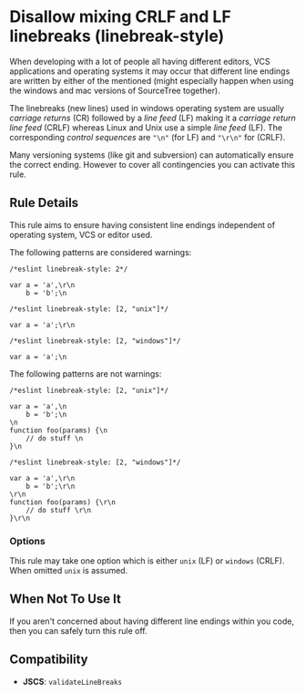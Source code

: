 # Disallow mixing CRLF and LF linebreaks (linebreak-style)

When developing with a lot of people all having different editors, VCS applications and operating systems it may occur that
different line endings are written by either of the mentioned (might especially happen when using the windows and mac versions of SourceTree together).

The linebreaks (new lines) used in windows operating system are usually _carriage returns_ (CR) followed by a _line feed_ (LF) making it a _carriage return line feed_ (CRLF)
whereas Linux and Unix use a simple _line feed_ (LF). The corresponding _control sequences_ are `"\n"` (for LF) and `"\r\n"` for (CRLF).

Many versioning systems (like git and subversion) can automatically ensure the correct ending. However to cover all contingencies you can activate this rule.

## Rule Details

This rule aims to ensure having consistent line endings independent of operating system, VCS or editor used.

The following patterns are considered warnings:

```
/*eslint linebreak-style: 2*/

var a = 'a',\r\n
    b = 'b';\n
```

```
/*eslint linebreak-style: [2, "unix"]*/

var a = 'a';\r\n
```

```
/*eslint linebreak-style: [2, "windows"]*/

var a = 'a';\n
```

The following patterns are not warnings:

```
/*eslint linebreak-style: [2, "unix"]*/

var a = 'a',\n
    b = 'b';\n
\n
function foo(params) {\n
    // do stuff \n
}\n
```

```
/*eslint linebreak-style: [2, "windows"]*/

var a = 'a',\r\n
    b = 'b';\r\n
\r\n
function foo(params) {\r\n
    // do stuff \r\n
}\r\n
```

### Options

This rule may take one option which is either `unix` (LF) or `windows` (CRLF). When omitted `unix` is assumed.

## When Not To Use It

If you aren't concerned about having different line endings within you code, then you can safely turn this rule off.

## Compatibility

* **JSCS**: `validateLineBreaks`
